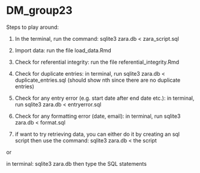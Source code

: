 # DM_group23

Steps to play around:
1. In the terminal, run the command: sqlite3 zara.db < zara_script.sql

2. Import data: run the file load_data.Rmd

3. Check for referential integrity: run the file referential_integrity.Rmd 

4. Check for duplicate entries: in terminal, run sqlite3 zara.db < duplicate_entries.sql (should show nth since there are no duplicate entries)

5. Check for any entry error (e.g. start date after end date etc.): in terminal, run sqlite3 zara.db < entryerror.sql

6. Check for any formatting error (date, email): in terminal, run sqlite3 zara.db < format.sql

7. if want to try retrieving data, you can either do it by creating an sql script then use the command: sqlite3 zara.db < the script

or 

in terminal: sqlite3 zara.db
then type the SQL statements